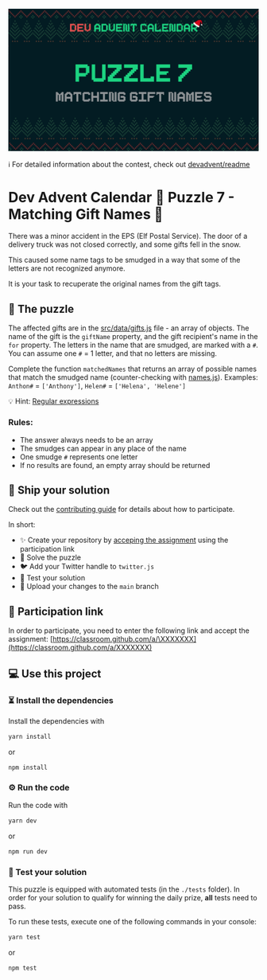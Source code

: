 ![](README.cover.jpg)

ℹ️ For detailed information about the contest, check out [devadvent/readme](https://github.com/devadvent/readme/)

# Dev Advent Calendar 🎅 Puzzle 7 - Matching Gift Names 🎁

There was a minor accident in the EPS (Elf Postal Service). The door of a delivery truck was not closed correctly, and some gifts fell in the snow.

This caused some name tags to be smudged in a way that some of the letters are not recognized anymore.

It is your task to recuperate the original names from the gift tags.

## 🧩 The puzzle

The affected gifts are in the [src/data/gifts.js](src/data/gifts.js) file - an array of objects. The name of the gift is the `giftName` property, and the gift recipient's name in the `for` property. The letters in the name that are smudged, are marked with a `#`. You can assume one `#` = 1 letter, and that no letters are missing.

Complete the function `matchedNames` that returns an array of possible names that match the smudged name (counter-checking with [names.js](src/data/names.js)).
Examples: `Anthon#` = `['Anthony']`, `Helen#` = `['Helena', 'Helene']`

💡 Hint: [Regular expressions](https://developer.mozilla.org/en-US/docs/Web/JavaScript/Guide/Regular_Expressions)

### Rules:

-   The answer always needs to be an array
-   The smudges can appear in any place of the name
-   One smudge `#` represents one letter
-   If no results are found, an empty array should be returned

## 🚢 Ship your solution

Check out the [contributing guide](https://github.com/devadvent/readme/blob/main/CONTRIBUTING.md) for details about how to participate.

In short:

-   ✨ Create your repository by [acceping the assignment](https://classroom.github.com/a/XXXXXXX) using the participation link
-   🧩 Solve the puzzle
-   🐦 Add your Twitter handle to `twitter.js`
-   🤖 Test your solution
-   🚀 Upload your changes to the `main` branch

## 🔗 Participation link

In order to participate, you need to enter the following link and accept the assignment:
[https://classroom.github.com/a/\XXXXXXX](https://classroom.github.com/a/XXXXXXX)

## 💻 Use this project

### ⏳ Install the dependencies

Install the dependencies with

```bash
yarn install
```

or

```bash
npm install
```

### ⚙️ Run the code

Run the code with

```bash
yarn dev
```

or

```bash
npm run dev
```

### 🤖 Test your solution

This puzzle is equipped with automated tests (in the `./tests` folder). In order for your solution to qualify for winning the daily prize, **all** tests need to pass.

To run these tests, execute one of the following commands in your console:

```bash
yarn test
```

or

```bash
npm test
```
